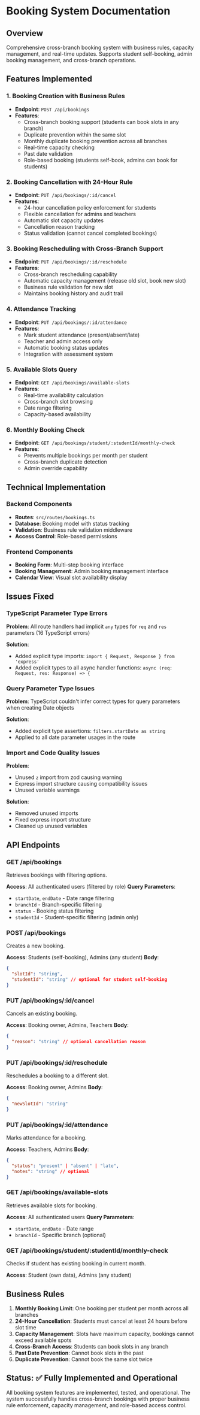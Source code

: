 # Booking System Documentation

## Overview
Comprehensive cross-branch booking system with business rules, capacity management, and real-time updates. Supports student self-booking, admin booking management, and cross-branch operations.

## Features Implemented

### 1. Booking Creation with Business Rules
- **Endpoint**: `POST /api/bookings`
- **Features**:
  - Cross-branch booking support (students can book slots in any branch)
  - Duplicate prevention within the same slot
  - Monthly duplicate booking prevention across all branches
  - Real-time capacity checking
  - Past date validation
  - Role-based booking (students self-book, admins can book for students)

### 2. Booking Cancellation with 24-Hour Rule
- **Endpoint**: `PUT /api/bookings/:id/cancel`
- **Features**:
  - 24-hour cancellation policy enforcement for students
  - Flexible cancellation for admins and teachers
  - Automatic slot capacity updates
  - Cancellation reason tracking
  - Status validation (cannot cancel completed bookings)

### 3. Booking Rescheduling with Cross-Branch Support
- **Endpoint**: `PUT /api/bookings/:id/reschedule`
- **Features**:
  - Cross-branch rescheduling capability
  - Automatic capacity management (release old slot, book new slot)
  - Business rule validation for new slot
  - Maintains booking history and audit trail

### 4. Attendance Tracking
- **Endpoint**: `PUT /api/bookings/:id/attendance`
- **Features**:
  - Mark student attendance (present/absent/late)
  - Teacher and admin access only
  - Automatic booking status updates
  - Integration with assessment system

### 5. Available Slots Query
- **Endpoint**: `GET /api/bookings/available-slots`
- **Features**:
  - Real-time availability calculation
  - Cross-branch slot browsing
  - Date range filtering
  - Capacity-based availability

### 6. Monthly Booking Check
- **Endpoint**: `GET /api/bookings/student/:studentId/monthly-check`
- **Features**:
  - Prevents multiple bookings per month per student
  - Cross-branch duplicate detection
  - Admin override capability

## Technical Implementation

### Backend Components
- **Routes**: `src/routes/bookings.ts`
- **Database**: Booking model with status tracking
- **Validation**: Business rule validation middleware
- **Access Control**: Role-based permissions

### Frontend Components
- **Booking Form**: Multi-step booking interface
- **Booking Management**: Admin booking management interface
- **Calendar View**: Visual slot availability display

## Issues Fixed

### TypeScript Parameter Type Errors
**Problem**: All route handlers had implicit `any` types for `req` and `res` parameters (16 TypeScript errors)

**Solution**: 
- Added explicit type imports: `import { Request, Response } from 'express'`
- Added explicit types to all async handler functions: `async (req: Request, res: Response) => {`

### Query Parameter Type Issues
**Problem**: TypeScript couldn't infer correct types for query parameters when creating Date objects

**Solution**:
- Added explicit type assertions: `filters.startDate as string`
- Applied to all date parameter usages in the route

### Import and Code Quality Issues
**Problem**: 
- Unused `z` import from zod causing warning
- Express import structure causing compatibility issues
- Unused variable warnings

**Solution**:
- Removed unused imports
- Fixed express import structure
- Cleaned up unused variables

## API Endpoints

### GET /api/bookings
Retrieves bookings with filtering options.

**Access**: All authenticated users (filtered by role)
**Query Parameters**: 
- `startDate`, `endDate` - Date range filtering
- `branchId` - Branch-specific filtering
- `status` - Booking status filtering
- `studentId` - Student-specific filtering (admin only)

### POST /api/bookings
Creates a new booking.

**Access**: Students (self-booking), Admins (any student)
**Body**: 
```json
{
  "slotId": "string",
  "studentId": "string" // optional for student self-booking
}
```

### PUT /api/bookings/:id/cancel
Cancels an existing booking.

**Access**: Booking owner, Admins, Teachers
**Body**: 
```json
{
  "reason": "string" // optional cancellation reason
}
```

### PUT /api/bookings/:id/reschedule
Reschedules a booking to a different slot.

**Access**: Booking owner, Admins
**Body**: 
```json
{
  "newSlotId": "string"
}
```

### PUT /api/bookings/:id/attendance
Marks attendance for a booking.

**Access**: Teachers, Admins
**Body**: 
```json
{
  "status": "present" | "absent" | "late",
  "notes": "string" // optional
}
```

### GET /api/bookings/available-slots
Retrieves available slots for booking.

**Access**: All authenticated users
**Query Parameters**: 
- `startDate`, `endDate` - Date range
- `branchId` - Specific branch (optional)

### GET /api/bookings/student/:studentId/monthly-check
Checks if student has existing booking in current month.

**Access**: Student (own data), Admins (any student)

## Business Rules

1. **Monthly Booking Limit**: One booking per student per month across all branches
2. **24-Hour Cancellation**: Students must cancel at least 24 hours before slot time
3. **Capacity Management**: Slots have maximum capacity, bookings cannot exceed available spots
4. **Cross-Branch Access**: Students can book slots in any branch
5. **Past Date Prevention**: Cannot book slots in the past
6. **Duplicate Prevention**: Cannot book the same slot twice

## Status: ✅ Fully Implemented and Operational

All booking system features are implemented, tested, and operational. The system successfully handles cross-branch bookings with proper business rule enforcement, capacity management, and role-based access control.